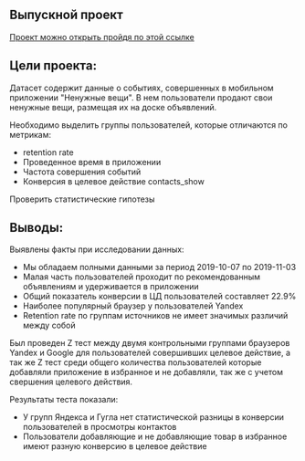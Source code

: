 ## Выпускной проект
[Проект можно открыть пройдя по этой ссылке](https://github.com/KittyCorpsegrinder/Yandex_Practicum/blob/main/graduation_project/graduation%20project.ipynb)
## Цели проекта:
Датасет содержит данные о событиях, совершенных в мобильном приложении "Ненужные вещи". В нем пользователи продают свои ненужные вещи, размещая их на доске объявлений.

Необходимо выделить группы пользователей, которые отличаются по метрикам:
* retention rate
* Проведенное время в приложении
* Частота совершения событий
* Конверсия в целевое действие contacts_show

Проверить статистические гипотезы

## Выводы: 
Выявлены факты при исследовании данных:
* Мы обладаем полными данными за период 2019-10-07 по 2019-11-03
* Малая часть пользователей проходит по рекомендованным объявлениям и удерживается в приложении
* Общий показатель конверсии в ЦД пользователей составляет 22.9%
* Наиболее популярный браузер у пользователей Yandex
* Retention rate по группам источников не имеет значимых различий между собой
    
Был проведен Z тест между двумя контрольными группами браузеров Yandex и Google для пользователей совершивших целевое действие, а так же Z тест среди общего количества пользователей которые добавляли приложение в избранное и не добавляли, так же с учетом свершения целевого действия.
    
Результаты теста показали:
* У групп Яндекса и Гугла нет статистической разницы в конверсии пользователей в просмотры контактов
* Пользователи добавляющие и не добавляющие товар в избранное имеют разную конверсию в целевое действие
